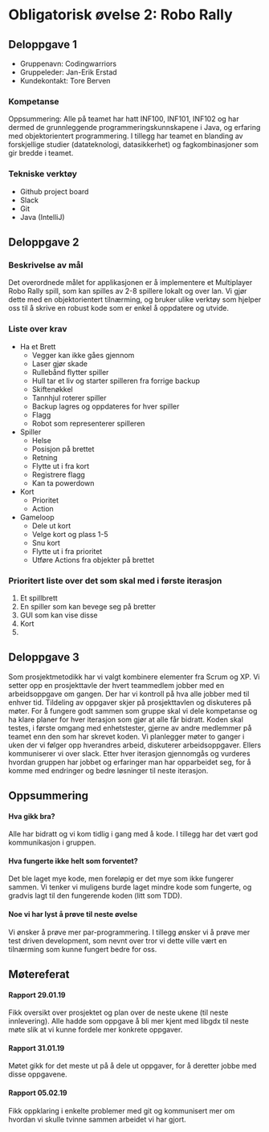 # Obligatorisk øvelse 2: Robo Rally

## Deloppgave 1
* Gruppenavn: Codingwarriors
* Gruppeleder: Jan-Erik Erstad
* Kundekontakt: Tore Berven

### Kompetanse
Oppsummering: 
Alle på teamet har hatt INF100, INF101, INF102 og har dermed de grunnleggende programmeringskunnskapene i Java, og erfaring med objektorientert programmering.
I tillegg har teamet en blanding av forskjellige studier (datateknologi, datasikkerhet) og fagkombinasjoner som gir bredde i teamet.  

### Tekniske verktøy
* Github project board
* Slack
* Git
* Java (IntelliJ)

## Deloppgave 2
### Beskrivelse av mål
Det overordnede målet for applikasjonen er å implementere et Multiplayer Robo Rally spill, som kan spilles av 2-8 spillere lokalt og over lan.
Vi gjør dette med en objektorientert tilnærming, og bruker ulike verktøy som hjelper oss til å skrive en robust kode som er enkel å oppdatere og utvide.

### Liste over krav
* Ha et Brett
    * Vegger kan ikke gåes gjennom
    * Laser gjør skade
    * Rullebånd flytter spiller
    * Hull tar et liv og starter spilleren fra forrige backup
    * Skiftenøkkel
    * Tannhjul roterer spiller
    * Backup lagres og oppdateres for hver spiller
    * Flagg
    * Robot som representerer spilleren
* Spiller
    * Helse
    * Posisjon på brettet
    * Retning
    * Flytte ut i fra kort
    * Registrere flagg
    * Kan ta powerdown
* Kort 
    * Prioritet
    * Action
* Gameloop
    * Dele ut kort
    * Velge kort og plass 1-5
    * Snu kort
    * Flytte ut i fra prioritet
    * Utføre Actions fra objekter på brettet
    

### Prioritert liste over det som skal med i første iterasjon
1. Et spillbrett
2. En spiller som kan bevege seg på bretter
3. GUI som kan vise disse
4. Kort
5. 

## Deloppgave 3
Som prosjektmetodikk har vi valgt kombinere elementer fra Scrum og XP. 
Vi setter opp en prosjekttavle der hvert teammedlem jobber med en arbeidsoppgave om gangen. Der har vi kontroll på hva alle jobber med til enhver tid.
Tildeling av oppgaver skjer på prosjekttavlen og diskuteres på møter. 
For å fungere godt sammen som gruppe skal vi dele kompetanse og ha klare planer for hver iterasjon som gjør at alle får bidratt.
Koden skal testes, i første omgang med enhetstester, gjerne av andre medlemmer på teamet enn den som har skrevet koden.
Vi planlegger møter to ganger i uken der vi følger opp hverandres arbeid, diskuterer arbeidsoppgaver.
Ellers kommuniserer vi over slack. 
Etter hver iterasjon gjennomgås og vurderes hvordan gruppen har jobbet og erfaringer man har opparbeidet seg, for å komme med endringer og bedre løsninger til neste iterasjon.


## Oppsummering
#### Hva gikk bra? 
Alle har bidratt og vi kom tidlig i gang med å kode. I tillegg har det vært god kommunikasjon i gruppen. 
#### Hva fungerte ikke helt som forventet?
Det ble laget mye kode, men foreløpig er det mye som ikke fungerer sammen. Vi tenker vi muligens burde laget mindre kode som fungerte, og gradvis lagt til den fungerende koden (litt som TDD).
#### Noe vi har lyst å prøve til neste øvelse
Vi ønsker å prøve mer par-programmering. I tillegg ønsker vi å prøve mer test driven development, som nevnt over tror vi dette ville vært en tilnærming som kunne fungert bedre for oss. 

## Møtereferat
#### Rapport 29.01.19
Fikk oversikt over prosjektet og plan over de neste ukene (til neste innlevering). Alle hadde som oppgave å bli mer kjent 
med libgdx til neste møte slik at vi kunne fordele mer konkrete oppgaver. 

#### Rapport 31.01.19
Møtet gikk for det meste ut på å dele ut oppgaver, for å deretter jobbe med disse oppgavene. 

#### Rapport 05.02.19
Fikk oppklaring i enkelte problemer med git og kommunisert mer om hvordan vi skulle tvinne sammen arbeidet vi har gjort. 
